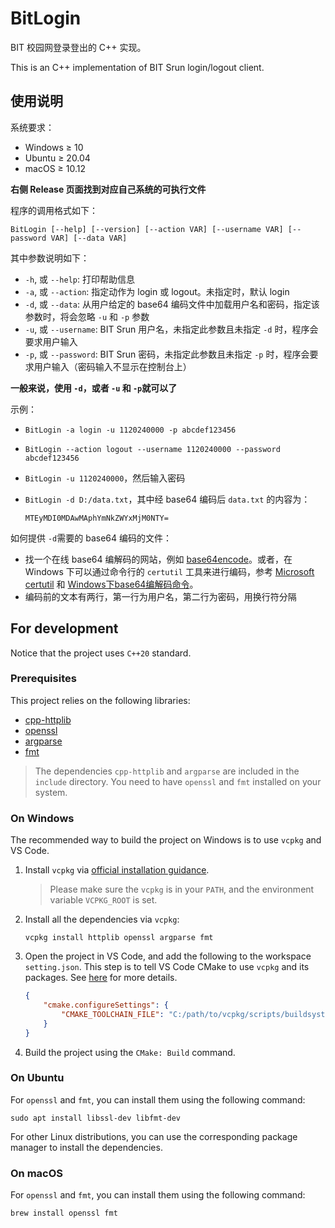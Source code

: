 ﻿# BitLogin

BIT 校园网登录登出的 C++ 实现。

This is an C++ implementation of BIT Srun login/logout client.

## 使用说明

系统要求：

- Windows $\ge$ 10
- Ubuntu $\ge$ 20.04
- macOS $\ge$ 10.12

**右侧 Release 页面找到对应自己系统的可执行文件**

程序的调用格式如下：

`BitLogin [--help] [--version] [--action VAR] [--username VAR] [--password VAR] [--data VAR]`

其中参数说明如下：

- `-h`, 或 `--help`: 打印帮助信息
- `-a`, 或 `--action`: 指定动作为 login 或 logout。未指定时，默认 login
- `-d`, 或 `--data`: 从用户给定的 base64 编码文件中加载用户名和密码，指定该参数时，将会忽略 `-u` 和 `-p` 参数
- `-u`, 或 `--username`: BIT Srun 用户名，未指定此参数且未指定 `-d` 时，程序会要求用户输入
- `-p`, 或 `--password`: BIT Srun 密码，未指定此参数且未指定 `-p` 时，程序会要求用户输入（密码输入不显示在控制台上）

**一般来说，使用 `-d`，或者 `-u` 和 `-p`就可以了**

示例：

- `BitLogin -a login -u 1120240000 -p abcdef123456`
- `BitLogin --action logout --username 1120240000 --password abcdef123456`
- `BitLogin -u 1120240000`，然后输入密码
- `BitLogin -d D:/data.txt`，其中经 base64 编码后 `data.txt` 的内容为：

    ```plaintext
    MTEyMDI0MDAwMAphYmNkZWYxMjM0NTY=
    ```

如何提供 `-d`需要的 base64 编码的文件：

- 找一个在线 base64 编解码的网站，例如 [base64encode](https://www.base64encode.org/)。或者，在 Windows 下可以通过命令行的 `certutil` 工具来进行编码，参考 [Microsoft certutil](https://learn.microsoft.com/zh-cn/windows-server/administration/windows-commands/certutil) 和 [Windows下base64编解码命令](https://blog.csdn.net/zhaoxf4/article/details/106957388)。
- 编码前的文本有两行，第一行为用户名，第二行为密码，用换行符分隔

## For development

Notice that the project uses `C++20` standard.

### Prerequisites

This project relies on the following libraries:

- [cpp-httplib](https://github.com/yhirose/cpp-httplib)
- [openssl](https://github.com/openssl/openssl)
- [argparse](https://github.com/p-ranav/argparse)
- [fmt](https://github.com/fmtlib/fmt/)

> The dependencies `cpp-httplib` and `argparse` are included in the `include` directory. You need to have `openssl` and `fmt` installed on your system.

### On Windows

The recommended way to build the project on Windows is to use `vcpkg` and VS Code.

1. Install `vcpkg` via [official installation guidance](https://learn.microsoft.com/vcpkg/get_started/get-started).
    > Please make sure the `vcpkg` is in your `PATH`, and the environment variable `VCPKG_ROOT` is set.
2. Install all the dependencies via `vcpkg`:

    ```shell
    vcpkg install httplib openssl argparse fmt
    ```

3. Open the project in VS Code, and add the following to the workspace `setting.json`. This step is to tell VS Code CMake to use `vcpkg` and its packages. See [here](https://learn.microsoft.com/vcpkg/get_started/get-started) for more details.

    ```json
    {
        "cmake.configureSettings": {
            "CMAKE_TOOLCHAIN_FILE": "C:/path/to/vcpkg/scripts/buildsystems/vcpkg.cmake"
        }
    }
    ```

4. Build the project using the `CMake: Build` command.

### On Ubuntu

For `openssl` and `fmt`, you can install them using the following command:

```shell
sudo apt install libssl-dev libfmt-dev
```

For other Linux distributions, you can use the corresponding package manager to install the dependencies.

### On macOS

For `openssl` and `fmt`, you can install them using the following command:

```shell
brew install openssl fmt
```
